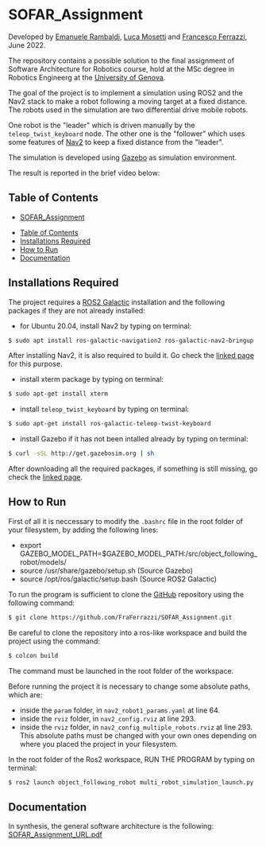 SOFAR_Assignment
=================

Developed by [Emanuele Rambaldi](https://github.com/LaRambla20), [Luca Mosetti](https://github.com/mose247) and [Francesco Ferrazzi](https://github.com/FraFerrazzi), June 2022.

The repository contains a possible solution to the final assignment of Software Architecture for Robotics course, hold at the MSc degree in Robotics Engineerg at the [University of Genova](https://unige.it/it/).

The goal of the project is to implement a simulation using ROS2 and the Nav2 stack to make a robot following a moving target at a fixed distance. The robots used in the simulation are two differential drive mobile robots. 

One robot is the "leader" which is driven manually by the `teleop_twist_keyboard` node. The other one is the "follower" which uses some features of [Nav2](https://navigation.ros.org/) to keep a fixed distance from the "leader".

The simulation is developed using [Gazebo](https://gazebosim.org/home) as simulation environment.

The result is reported in the brief video below:

Table of Contents
----------------------

- [SOFAR_Assignment](#sofar_assignment)
 * [Table of Contents](#table-of-contents)
 * [Installations Required](#installations-required)
 * [How to Run](#how-to-run)
 * [Documentation](#documentation)
 
 
Installations Required
----------------------

The project requires a [ROS2 Galactic](https://docs.ros.org/en/galactic/Installation.html) installation and the following packages if they are not already installed:

* for Ubuntu 20.04, install Nav2 by typing on terminal:
```bash
$ sudo apt install ros-galactic-navigation2 ros-galactic-nav2-bringup '~ros-galactic-turtlebot3-.*'
```
After installing Nav2, it is also required to build it. Go check the [linked page](https://navigation.ros.org/build_instructions/index.html) for this purpose.

* install xterm package by typing on terminal:
```bash
$ sudo apt-get install xterm
```
* install `teleop_twist_keyboard` by typing on terminal:
```bash
$ sudo apt-get install ros-galactic-teleop-twist-keyboard
```
* install Gazebo if it has not been intalled already by typing on terminal:
```bash
$ curl -sSL http://get.gazebosim.org | sh
```
After downloading all the required packages, if something is still missing, go check the [linked page](https://automaticaddison.com/how-to-create-an-object-following-robot-ros-2-navigation/). 

How to Run
-------------

First of all it is neccessary to modify the `.bashrc` file in the root folder of your filesystem, by adding the following lines:
* export GAZEBO_MODEL_PATH=$GAZEBO_MODEL_PATH:<absolute path to your ROS2 workspace>/src/object_following_robot/models/
* source /usr/share/gazebo/setup.sh (Source Gazebo)
* source /opt/ros/galactic/setup.bash (Source ROS2 Galactic)

To run the program is sufficient to clone the [GitHub](https://github.com/FraFerrazzi/SOFAR_Assignment) repository using the following command:
```bash
$ git clone https://github.com/FraFerrazzi/SOFAR_Assignment.git
```
Be careful to clone the repository into a ros-like workspace and build the project using the command:
```bash
$ colcon build
```
The command must be launched in the root folder of the workspace.

Before running the project it is necessary to change some absolute paths, which are:
* inside the `param` folder, in `nav2_robot1_params.yaml` at line 64.
* inside the `rviz` folder, in `nav2_config.rviz` at line 293.
* inside the `rviz` folder, in `nav2_config_multiple_robots.rviz` at line 293.
This absolute paths must be changed with your own ones depending on where you placed the project in your filesystem.

In the root folder of the Ros2 workspace, RUN THE PROGRAM by typing on terminal:
```bash
$ ros2 launch object_following_robot multi_robot_simulation_launch.py
```

Documentation
-------------

In synthesis, the general software architecture is the following:
[SOFAR_Assignment_URL.pdf](https://github.com/FraFerrazzi/SOFAR_Assignment/files/8886130/SOFAR_Assignment_URL.pdf)
